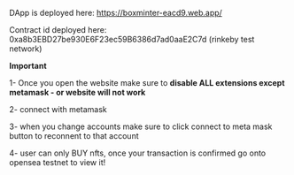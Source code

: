 DApp is deployed here: https://boxminter-eacd9.web.app/

Contract id deployed here: 0xa8b3EBD27be930E6F23ec59B6386d7ad0aaE2C7d (rinkeby test network)

<b>Important</b>

1- Once you open the website make sure to <b>disable ALL extensions except metamask - or website will not work</b>

2- connect with metamask

3- when you change accounts make sure to click connect to meta mask button to reconnent to that account
  
4- user can only BUY nfts, once your transaction is confirmed go onto opensea testnet to view it!

